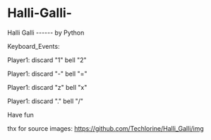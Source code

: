 # Halli-Galli-
Halli Galli ------ by Python

Keyboard_Events:

  Player1: discard "1"  bell "2"

  Player1: discard "-"  bell "="

  Player1: discard "z"  bell "x"

  Player1: discard "."  bell "/"

Have fun

thx for source images: https://github.com/Techlorine/Halli_Galli/img
